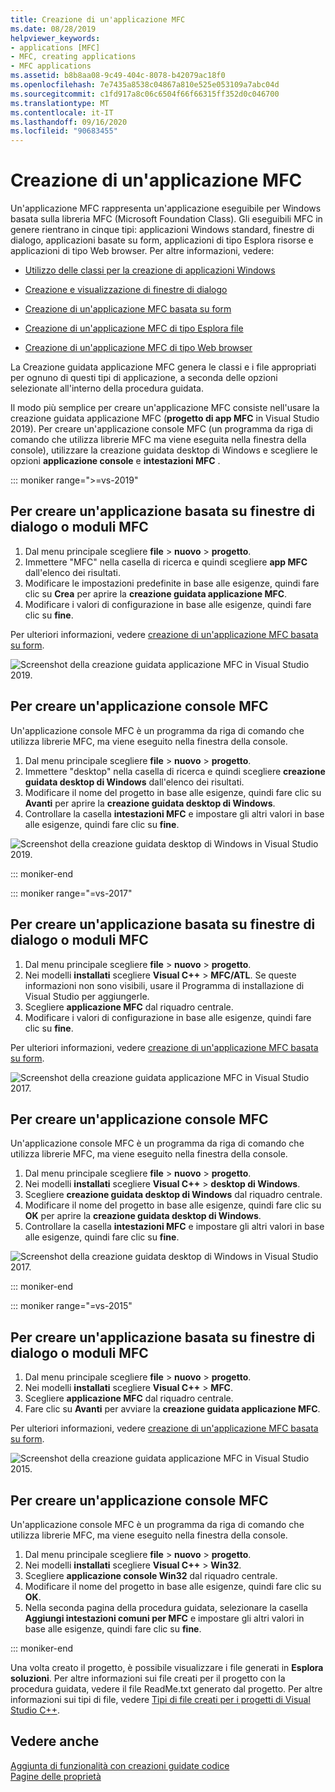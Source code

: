 ```yaml
---
title: Creazione di un'applicazione MFC
ms.date: 08/28/2019
helpviewer_keywords:
- applications [MFC]
- MFC, creating applications
- MFC applications
ms.assetid: b8b8aa08-9c49-404c-8078-b42079ac18f0
ms.openlocfilehash: 7e7435a8538c04867a810e525e053109a7abc04d
ms.sourcegitcommit: c1fd917a8c06c6504f66f66315ff352d0c046700
ms.translationtype: MT
ms.contentlocale: it-IT
ms.lasthandoff: 09/16/2020
ms.locfileid: "90683455"
---
```

# <a name="creating-an-mfc-application"></a>Creazione di un'applicazione MFC

Un'applicazione MFC rappresenta un'applicazione eseguibile per Windows basata sulla libreria MFC (Microsoft Foundation Class). Gli eseguibili MFC in genere rientrano in cinque tipi: applicazioni Windows standard, finestre di dialogo, applicazioni basate su form, applicazioni di tipo Esplora risorse e applicazioni di tipo Web browser. Per altre informazioni, vedere:

- [Utilizzo delle classi per la creazione di applicazioni Windows](../../mfc/using-the-classes-to-write-applications-for-windows.md)

- [Creazione e visualizzazione di finestre di dialogo](../../mfc/creating-and-displaying-dialog-boxes.md)

- [Creazione di un'applicazione MFC basata su form](../../mfc/reference/creating-a-forms-based-mfc-application.md)

- [Creazione di un'applicazione MFC di tipo Esplora file](../../mfc/reference/creating-a-file-explorer-style-mfc-application.md)

- [Creazione di un'applicazione MFC di tipo Web browser](../../mfc/reference/creating-a-web-browser-style-mfc-application.md)

La Creazione guidata applicazione MFC genera le classi e i file appropriati per ognuno di questi tipi di applicazione, a seconda delle opzioni selezionate all'interno della procedura guidata.

Il modo più semplice per creare un'applicazione MFC consiste nell'usare la creazione guidata applicazione MFC (**progetto di app MFC** in Visual Studio 2019). Per creare un'applicazione console MFC (un programma da riga di comando che utilizza librerie MFC ma viene eseguita nella finestra della console), utilizzare la creazione guidata desktop di Windows e scegliere le opzioni **applicazione console** e **intestazioni MFC** .

::: moniker range=">=vs-2019"

## <a name="to-create-an-mfc-forms-or-dialog-based-application"></a>Per creare un'applicazione basata su finestre di dialogo o moduli MFC

1. Dal menu principale scegliere **file** > **nuovo** > **progetto**.
1. Immettere "MFC" nella casella di ricerca e quindi scegliere **app MFC** dall'elenco dei risultati.
1. Modificare le impostazioni predefinite in base alle esigenze, quindi fare clic su **Crea** per aprire la **creazione guidata applicazione MFC**.
1. Modificare i valori di configurazione in base alle esigenze, quindi fare clic su **fine**.

Per ulteriori informazioni, vedere [creazione di un'applicazione MFC basata su form](creating-a-forms-based-mfc-application.md).

![Screenshot della creazione guidata applicazione MFC in Visual Studio 2019.](media/mfc-app-wizard.png)

## <a name="to-create-an-mfc-console-application"></a>Per creare un'applicazione console MFC

Un'applicazione console MFC è un programma da riga di comando che utilizza librerie MFC, ma viene eseguito nella finestra della console.

1. Dal menu principale scegliere **file** > **nuovo** > **progetto**.
1. Immettere "desktop" nella casella di ricerca e quindi scegliere **creazione guidata desktop di Windows** dall'elenco dei risultati.
1. Modificare il nome del progetto in base alle esigenze, quindi fare clic su **Avanti** per aprire la **creazione guidata desktop di Windows**.
1. Controllare la casella **intestazioni MFC** e impostare gli altri valori in base alle esigenze, quindi fare clic su **fine**.

![Screenshot della creazione guidata desktop di Windows in Visual Studio 2019.](media/windows-desktop-wizard.png)

::: moniker-end

::: moniker range="=vs-2017"

## <a name="to-create-an-mfc-forms-or-dialog-based-application"></a>Per creare un'applicazione basata su finestre di dialogo o moduli MFC

1. Dal menu principale scegliere **file** > **nuovo** > **progetto**.
1. Nei modelli **installati** scegliere **Visual C++**  >  **MFC/ATL**. Se queste informazioni non sono visibili, usare il Programma di installazione di Visual Studio per aggiungerle.
1. Scegliere **applicazione MFC** dal riquadro centrale.
1. Modificare i valori di configurazione in base alle esigenze, quindi fare clic su **fine**.

Per ulteriori informazioni, vedere [creazione di un'applicazione MFC basata su form](creating-a-forms-based-mfc-application.md).

![Screenshot della creazione guidata applicazione MFC in Visual Studio 2017.](media/mfc-app-wizard.png)

## <a name="to-create-an-mfc-console-application"></a>Per creare un'applicazione console MFC

Un'applicazione console MFC è un programma da riga di comando che utilizza librerie MFC, ma viene eseguito nella finestra della console.

1. Dal menu principale scegliere **file** > **nuovo** > **progetto**.
1. Nei modelli **installati** scegliere **Visual C++** > **desktop di Windows**.
1. Scegliere **creazione guidata desktop di Windows** dal riquadro centrale.
1. Modificare il nome del progetto in base alle esigenze, quindi fare clic su **OK** per aprire la **creazione guidata desktop di Windows**.
1. Controllare la casella **intestazioni MFC** e impostare gli altri valori in base alle esigenze, quindi fare clic su **fine**.

![Screenshot della creazione guidata desktop di Windows in Visual Studio 2017.](media/windows-desktop-wizard-2017.png)

::: moniker-end

::: moniker range="=vs-2015"

## <a name="to-create-an-mfc-forms-or-dialog-based-application"></a>Per creare un'applicazione basata su finestre di dialogo o moduli MFC

1. Dal menu principale scegliere **file** > **nuovo** > **progetto**.
1. Nei modelli **installati** scegliere **Visual C++** > **MFC**.
1. Scegliere **applicazione MFC** dal riquadro centrale.
1. Fare clic su **Avanti** per avviare la **creazione guidata applicazione MFC**.

Per ulteriori informazioni, vedere [creazione di un'applicazione MFC basata su form](creating-a-forms-based-mfc-application.md).

![Screenshot della creazione guidata applicazione MFC in Visual Studio 2015.](media/mfc-app-wizard-2015.png)

## <a name="to-create-an-mfc-console-application"></a>Per creare un'applicazione console MFC

Un'applicazione console MFC è un programma da riga di comando che utilizza librerie MFC, ma viene eseguito nella finestra della console.

1. Dal menu principale scegliere **file** > **nuovo** > **progetto**.
1. Nei modelli **installati** scegliere **Visual C++** > **Win32**.
1. Scegliere **applicazione console Win32** dal riquadro centrale.
1. Modificare il nome del progetto in base alle esigenze, quindi fare clic su **OK**.
1. Nella seconda pagina della procedura guidata, selezionare la casella **Aggiungi intestazioni comuni per MFC** e impostare gli altri valori in base alle esigenze, quindi fare clic su **fine**.

::: moniker-end

Una volta creato il progetto, è possibile visualizzare i file generati in **Esplora soluzioni**. Per altre informazioni sui file creati per il progetto con la procedura guidata, vedere il file ReadMe.txt generato dal progetto. Per altre informazioni sui tipi di file, vedere [Tipi di file creati per i progetti di Visual Studio C++](../../build/reference/file-types-created-for-visual-cpp-projects.md).

## <a name="see-also"></a>Vedere anche

[Aggiunta di funzionalità con creazioni guidate codice](../../ide/adding-functionality-with-code-wizards-cpp.md)<br/>
[Pagine delle proprietà](../../build/reference/property-pages-visual-cpp.md)
